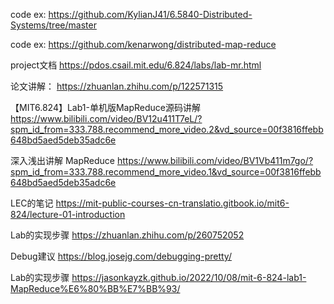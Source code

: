 code ex:
https://github.com/KylianJ41/6.5840-Distributed-Systems/tree/master

code ex:
https://github.com/kenarwong/distributed-map-reduce

project文档
https://pdos.csail.mit.edu/6.824/labs/lab-mr.html

论文讲解：
https://zhuanlan.zhihu.com/p/122571315

【MIT6.824】Lab1-单机版MapReduce源码讲解
https://www.bilibili.com/video/BV12u411T7eL/?spm_id_from=333.788.recommend_more_video.2&vd_source=00f3816ffebb648bd5aed5deb35adc6e

深入浅出讲解 MapReduce
https://www.bilibili.com/video/BV1Vb411m7go/?spm_id_from=333.788.recommend_more_video.1&vd_source=00f3816ffebb648bd5aed5deb35adc6e

LEC的笔记
https://mit-public-courses-cn-translatio.gitbook.io/mit6-824/lecture-01-introduction

Lab的实现步骤
https://zhuanlan.zhihu.com/p/260752052

Debug建议
https://blog.josejg.com/debugging-pretty/

Lab的实现步骤
https://jasonkayzk.github.io/2022/10/08/mit-6-824-lab1-MapReduce%E6%80%BB%E7%BB%93/










